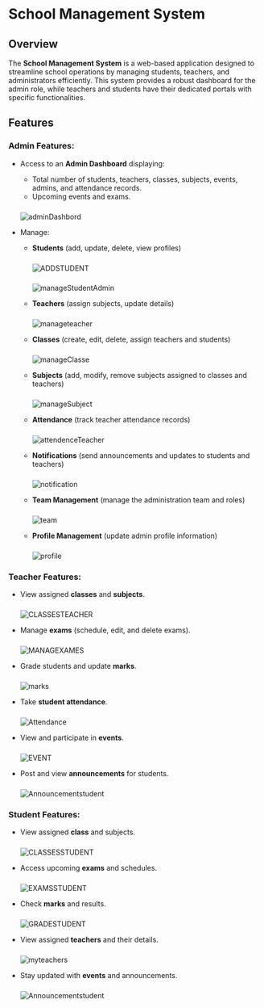 # School Management System

## Overview
The **School Management System** is a web-based application designed to streamline school operations by managing students, teachers, and administrators efficiently. This system provides a robust dashboard for the admin role, while teachers and students have their dedicated portals with specific functionalities.

## Features
### Admin Features:
- Access to an **Admin Dashboard** displaying:
  - Total number of students, teachers, classes, subjects, events, admins, and attendance records.
  - Upcoming events and exams.
   ###
    ![adminDashbord](https://github.com/user-attachments/assets/c821e87c-2959-4b03-b45c-ac5e74910b1a)

- Manage:
  - **Students** (add, update, delete, view profiles)
       ###
    ![ADDSTUDENT](https://github.com/user-attachments/assets/8293cee4-fc21-4d10-b072-bca1c7ab58c8)
       ###
    ![manageStudentAdmin](https://github.com/user-attachments/assets/3e2cdf71-3591-4e0e-8c3f-40509b8e8b6c)

  - **Teachers** (assign subjects, update details)
       ###
    ![manageteacher](https://github.com/user-attachments/assets/9b9963df-1b44-48b9-8bec-f837d7e061ae)

  - **Classes** (create, edit, delete, assign teachers and students)
       ###
    ![manageClasse](https://github.com/user-attachments/assets/9821fa7c-ec7b-4bda-b3c9-f585fd1603cf)

  - **Subjects** (add, modify, remove subjects assigned to classes and teachers)
       ###
    ![manageSubject](https://github.com/user-attachments/assets/3453aab7-f283-478a-ace3-6f01e25f4514)

  - **Attendance** (track teacher attendance records)
       ###
    ![attendenceTeacher](https://github.com/user-attachments/assets/7ac228f4-02f5-47b6-ab63-bde3c9c52547)

  - **Notifications** (send announcements and updates to students and teachers)
       ###
    ![notification](https://github.com/user-attachments/assets/50eb7869-22ae-46dc-b5e7-3ddb547b8c13)

  - **Team Management** (manage the administration team and roles)
       ###
    ![team](https://github.com/user-attachments/assets/962fbf9e-0df0-49fa-b243-90ffa8e60fbb)

  - **Profile Management** (update admin profile information)
       ###
    ![profile](https://github.com/user-attachments/assets/93875599-ae5a-4099-9b58-9bd2cc349a0e)


### Teacher Features:
- View assigned **classes** and **subjects**.
  ###
  ![CLASSESTEACHER](https://github.com/user-attachments/assets/2d3a0ca9-5405-47b4-820b-846563d8f1fb)
  
- Manage **exams** (schedule, edit, and delete exams).
  ###
  ![MANAGEXAMES](https://github.com/user-attachments/assets/e385d5df-74af-46a5-98ed-b1f19e06383a)
  
- Grade students and update **marks**.
  ###
  ![marks](https://github.com/user-attachments/assets/71d16ed0-1ffd-4494-8b74-d26e325e320a)

- Take **student attendance**.
  ###
  ![Attendance](https://github.com/user-attachments/assets/4f7f0c49-2b60-4de8-ad7b-5995cb137841)

- View and participate in **events**.
  ###
  ![EVENT](https://github.com/user-attachments/assets/8ef215e6-37e7-46a3-adad-5e199056346f)

- Post and view **announcements** for students.
  ###
  ![Announcementstudent](https://github.com/user-attachments/assets/ca2037b8-122b-4e46-96d8-6890bd9c9f59)

### Student Features:
- View assigned **class** and subjects.
  ###
  ![CLASSESSTUDENT](https://github.com/user-attachments/assets/6f99a600-7136-4f98-b707-37badfaec1d7)
  
- Access upcoming **exams** and schedules.
  ###
  ![EXAMSSTUDENT](https://github.com/user-attachments/assets/d5985462-d1f2-4389-9b84-03c6d3604b1c)

- Check **marks** and results.
  ###
  ![GRADESTUDENT](https://github.com/user-attachments/assets/ce977ef9-c014-48ff-8292-869dd9a502f5)

- View assigned **teachers** and their details.
  ###
  ![myteachers](https://github.com/user-attachments/assets/949e81f0-42b1-4f1b-98c0-1ffa66bd592a)

- Stay updated with **events** and announcements.
  ###
  ![Announcementstudent](https://github.com/user-attachments/assets/018f26f9-0a06-45cb-8c12-cbeba92c5ebe)

